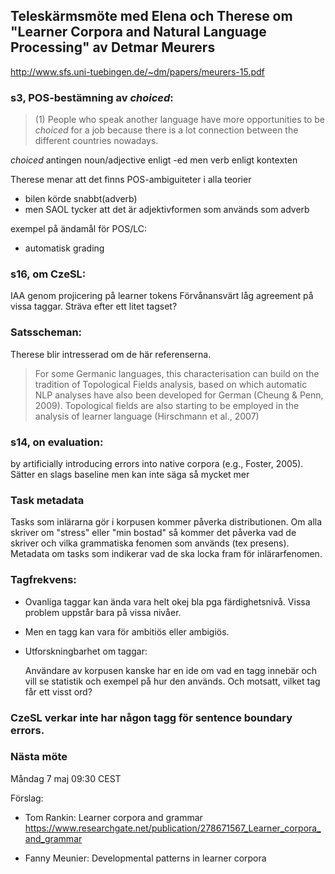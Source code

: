 ## Teleskärmsmöte med Elena och Therese om "Learner Corpora and Natural Language Processing" av  Detmar Meurers

http://www.sfs.uni-tuebingen.de/~dm/papers/meurers-15.pdf

### s3, POS-bestämning av _choiced_:

> (1) People who speak another language have more opportunities to be _choiced_ for a job
because there is a lot connection between the different countries nowadays.

_choiced_ antingen noun/adjective enligt -ed men verb enligt kontexten

Therese menar att det finns POS-ambiguiteter i alla teorier
- bilen körde snabbt(adverb)
- men SAOL tycker att det är adjektivformen som används som adverb

exempel på ändamål för POS/LC:
- automatisk grading

### s16, om CzeSL:
IAA genom projicering på learner tokens
Förvånansvärt låg agreement på vissa taggar. Sträva efter ett litet tagset?

### Satsscheman:

Therese blir intresserad om de här referenserna.

> For some Germanic languages, this characterisation can build on the tradition
> of Topological Fields analysis, based on which automatic NLP analyses have
> also been developed for German (Cheung & Penn, 2009).  Topological fields are
> also starting to be employed in the analysis of learner language (Hirschmann
> et al., 2007)

### s14, on evaluation:
by artificially introducing errors into native corpora (e.g., Foster, 2005).
Sätter en slags baseline men kan inte säga så mycket mer

### Task metadata
Tasks som inlärarna gör i korpusen kommer påverka distributionen.
Om alla skriver om "stress" eller "min bostad" så kommer det påverka
vad de skriver och vilka grammatiska fenomen som används (tex presens).
Metadata om tasks som indikerar vad de ska locka fram för inlärarfenomen.

### Tagfrekvens:

* Ovanliga taggar kan ända vara helt okej bla pga färdighetsnivå.
    Vissa problem uppstår bara på vissa nivåer.

* Men en tagg kan vara för ambitiös eller ambigiös.

* Utforskningbarhet om taggar:

    Användare av korpusen kanske har
en ide om vad en tagg innebär och vill se statistik och exempel
på hur den används. Och motsatt, vilket tag får ett visst ord?

### CzeSL verkar inte har någon tagg för sentence boundary errors.

### Nästa möte

Måndag 7 maj 09:30 CEST

Förslag:

- Tom Rankin: Learner corpora and grammar
https://www.researchgate.net/publication/278671567_Learner_corpora_and_grammar

- Fanny Meunier: Developmental patterns in learner corpora
